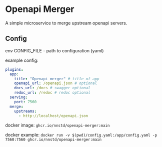 # Openapi Merger


A simple microservice to merge upstream openapi servers.


## Config

env CONFIG_FILE - path to configuration (yaml)

example config:
```yaml
plugins:
  app:
    title: "Openapi merger" # title of app
    openapi_url: /openapi.json # optional
    docs_url: /docs # swagger optional 
    redoc_url: /redoc # redoc optional
  serving:
    port: 7560
  merge:
    upstreams:
      - http://localhost/openapi.json
```

docker image: `ghcr.io/nnstd/openapi-merger:main`

docker example: `docker run -v $(pwd)/config.yaml:/app/config.yaml -p 7560:7560 ghcr.io/nnstd/openapi-merger:main`
